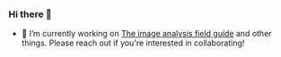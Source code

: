 ### Hi there 👋

- 🔭 I’m currently working on [The image analysis field guide](https://github.com/EPFL-Center-for-Imaging/image-analysis-field-guide) and other things. Please reach out if you're interested in collaborating!
